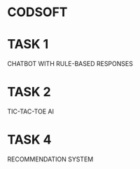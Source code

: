 # CODSOFT


# TASK 1
CHATBOT WITH RULE-BASED RESPONSES

# TASK 2
TIC-TAC-TOE AI

# TASK 4
 RECOMMENDATION SYSTEM
